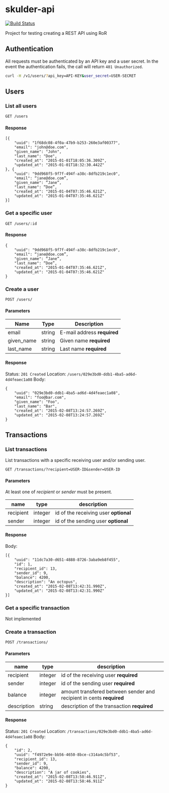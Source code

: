 skulder-api
===========
[![Build Status](https://travis-ci.org/gish/skulder-api.svg)](https://travis-ci.org/gish/skulder-api)

Project for testing creating a REST API using RoR

## Authentication
All requests must be authenticated by an API key and a user secret. In the event the authentication fails, the call will return `401 Unauthorized`.

```bash
curl -H /v1/users/?api_key=API-KEY&user_secret=USER-SECRET
```

## Users
### List all users
```bash
GET /users
```

#### Response
```
[{
    "uuid": "1f68dc08-4f0a-47b9-b253-260e3af00377",
    "email": "john@doe.com",
    "given_name": "John",
    "last_name": "Doe",
    "created_at": "2015-01-01T18:05:36.309Z",
    "updated_at": "2015-01-01T18:32:30.442Z"
}, {
    "uuid": "9dd968f5-9f7f-494f-a38c-8dfb219c1ec0",
    "email": “jane@doe.com”,
    "given_name": “Jane”,
    "last_name": “Doe”,
    "created_at": "2015-01-04T07:35:46.621Z",
    "updated_at": "2015-01-04T07:35:46.621Z"
}]
```

### Get a specific user
```
GET /users/:id
```

#### Response
```
{
    "uuid": "9dd968f5-9f7f-494f-a38c-8dfb219c1ec0",
    "email": “jane@doe.com”,
    "given_name": “Jane”,
    "last_name": “Doe”,
    "created_at": "2015-01-04T07:35:46.621Z",
    "updated_at": "2015-01-04T07:35:46.621Z"
}
```

### Create a user
```
POST /users/
```

#### Parameters
Name | Type | Description
---- | ---- | -----------
email | string | E-mail address **required**
given_name | string | Given name **required**
last_name | string | Last name **required**

#### Response
Status: `201 Created`
Location: `/users/029e3bd0-ddb1-4ba5-ad6d-4d4feaec1a08`
Body:
```
{
    "uuid": "029e3bd0-ddb1-4ba5-ad6d-4d4feaec1a08",
    "email": "foo@bar.com",
    "given_name": "Foo",
    "last_name": "Bar",
    "created_at": "2015-02-08T13:24:57.269Z",
    "updated_at": "2015-02-08T13:24:57.269Z"
}
```

## Transactions

### List transactions
List transactions with a specific receiving user and/or sending user.

```
GET /transactions/?recipient=USER-ID&sender=USER-ID
```
#### Parameters
At least one of *recipient* or *sender* must be present.

name | type | description
-------|-------|--------------
recipient | integer | id of the receiving user **optional**
sender | integer | id of the sending user **optional**


#### Response
Body:
```
[{
    "uuid": "11dc7a30-d651-4888-8726-3aba9eb8f455",
    "id": 1,
    "recipient_id": 13,
    "sender_id": 9,
    "balance": 4200,
    "description": "An octopus",
    "created_at": "2015-02-08T13:42:31.990Z",
    "updated_at": "2015-02-08T13:42:31.990Z"
}]
```

### Get a specific transaction
Not implemented

### Create a transaction
```
POST /transactions/
```

#### Parameters
name | type | description
-------|-------|--------------
recipient | integer | id of the receiving user **required**
sender | integer | id of the sending user **required**
balance | integer | amount transfered between sender and recipient in cents **required**
description | string | description of the transaction **required**

#### Response
Status: `201 Created`
Location: `/transactions/029e3bd0-ddb1-4ba5-ad6d-4d4feaec1a08`
Body:
```
{
    "id": 2,
    "uuid": "f4972e9e-bb56-4650-8bce-c314a4c5bf53",
    "recipient_id": 13,
    "sender_id": 9,
    "balance": 4200,
    "description": "A jar of cookies",
    "created_at": "2015-02-08T13:58:46.911Z",
    "updated_at": "2015-02-08T13:58:46.911Z"
}
```
